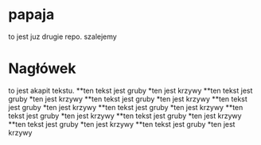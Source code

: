 # papaja
to jest juz drugie repo. szalejemy

# Nagłówek
to jest akapit tekstu.  **ten tekst jest gruby *ten jest krzywy  **ten tekst jest gruby *ten jest krzywy  **ten tekst jest gruby *ten jest krzywy  **ten tekst jest gruby *ten jest krzywy  **ten tekst jest gruby *ten jest krzywy  **ten tekst jest gruby *ten jest krzywy  **ten tekst jest gruby *ten jest krzywy  **ten tekst jest gruby *ten jest krzywy  **ten tekst jest gruby *ten jest krzywy 
